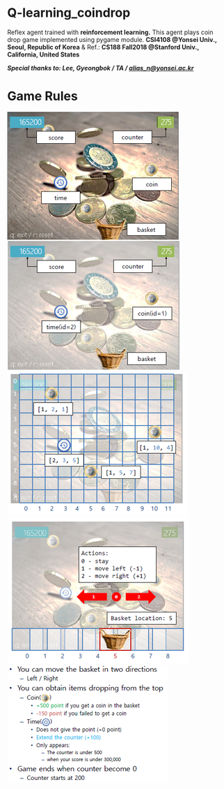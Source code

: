 # Q-learning_coindrop
Reflex agent trained with <b>reinforcement learning.</b> This agent plays coin drop game implemented using pygame module. <b>CSI4108 @Yonsei Univ., Seoul, Republic of Korea</b> & Ref.: <b>CS188 Fall2018 @Stanford Univ., California, United States</b>


<i><b>Special thanks to: Lee, Gyeongbok / TA / alias_n@yonsei.ac.kr </b></i>

# Game Rules
![gameView_1](./readme_image/gameView_1.PNG)
![gameView_3](./readme_image/gameView_3.PNG)
![gameView_4](./readme_image/gameView_4.PNG)
![gameView_5](./readme_image/gameView_5.PNG)
![gameView_2](./readme_image/gameView_2.PNG)
